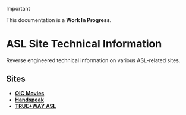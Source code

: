 
> [!IMPORTANT]  
> This documentation is a **Work In Progress**.

# ASL Site Technical Information

Reverse engineered technical information on various ASL-related sites.

## Sites

* [**OIC Movies**](/SiteInformation/OICMovies.md)
* [**Handspeak**](/SiteInformation/Handspeak.md) <!-- TODO -->
* [**TRUE+WAY ASL**](/SiteInformation/TrueWayASL.md) <!-- TODO -->
